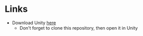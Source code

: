 # Links
- Download Unity [here](https://unity.com/download)
  - Don't forget to clone this repository, then open it in Unity
